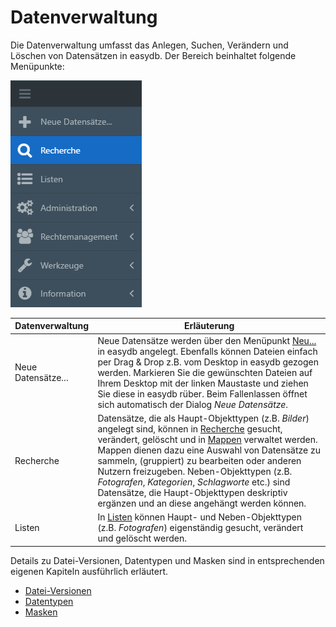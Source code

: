 # Datenverwaltung

Die Datenverwaltung umfasst das Anlegen, Suchen, Verändern und Löschen von Datensätzen in easydb. Der Bereich beinhaltet folgende Menüpunkte:

![Menünavigation](datamanagement.png)

|Datenverwaltung|Erläuterung|
|---|---|
|Neue Datensätze...|Neue Datensätze werden über den Menüpunkt [Neu...](new_objects/new_objects.html) in easydb angelegt. Ebenfalls können Dateien einfach per Drag & Drop z.B. vom Desktop in easydb gezogen werden. Markieren Sie die gewünschten Dateien auf Ihrem Desktop mit der linken Maustaste und ziehen Sie diese in easydb rüber. Beim Fallenlassen öffnet sich automatisch der Dialog *Neue Datensätze*.|
|Recherche|Datensätze, die als Haupt-Objekttypen (z.B. *Bilder*) angelegt sind, können in [Recherche](search/search.html) gesucht, verändert, gelöscht und in [Mappen](search/quickaccess/collection/collection.html) verwaltet werden. Mappen dienen dazu eine Auswahl von Datensätze zu sammeln, (gruppiert) zu bearbeiten oder anderen Nutzern freizugeben. Neben-Objekttypen (z.B. *Fotografen*, *Kategorien*, *Schlagworte* etc.) sind Datensätze, die Haupt-Objekttypen deskriptiv ergänzen und an diese angehängt werden können.|
|Listen|In [Listen](lists/lists.html) können Haupt- und Neben-Objekttypen (z.B. *Fotografen*) eigenständig gesucht, verändert und gelöscht werden.|

Details zu Datei-Versionen, Datentypen und Masken sind in entsprechenden eigenen Kapiteln ausführlich erläutert.

* [Datei-Versionen](search/assetversions/assetversions.html)
* [Datentypen](features/datatypes/datatypes.html)
* [Masken](features/masks/masks.html)
